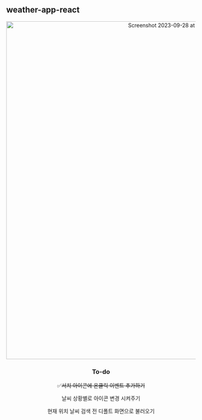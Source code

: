 ## weather-app-react

<div align="center">
<img width="896" alt="Screenshot 2023-09-28 at 10 27 32 AM" src="https://github.com/anniekang-dev/weather-app-react/assets/137893369/a76949fb-849f-4b20-a0eb-659d64893630">
  
### To-do
✅<del>서치 아이콘에 온클릭 이벤트 추가하기</del>

날씨 상황별로 아이콘 변경 시켜주기

현재 위치 날씨 검색 전 디폴트 화면으로 불러오기
</div>
